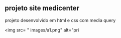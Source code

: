 ## projeto site medicenter

projeto desenvolvido em html e css com media query

<img src= " images/a1.png" alt="pri